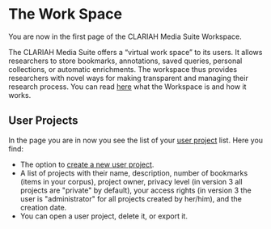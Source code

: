 # The Work Space

You are now in the first page of the CLARIAH Media Suite Workspace. 

The CLARIAH Media Suite offers a “virtual work space” to its users. It allows researchers to store bookmarks, annotations, saved queries, personal collections, or automatic enrichments. The workspace thus provides researchers with novel ways for making transparent and managing their research process. You can read [here](http://mediasuite.clariah.nl/documentation/workspace) what the Workspace is and how it works.

User Projects
---

In the page you are in now you see the list of your [user project](http://mediasuite.clariah.nl/documentation/glossary/user-project) list. Here you find:

- The option to [create a new user project](http://mediasuite.clariah.nl/documentation/workspace/user-projects/create).
- A list of projects with their name, description, number of bookmarks (items in your corpus), project owner, privacy level (in version 3 all projects are "private" by default), your access rights (in version 3 the user is "administrator" for all projects created by her/him), and the creation date.
- You can open a user project, delete it, or export it.

